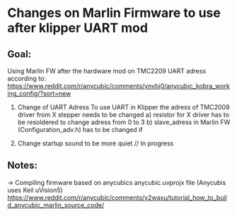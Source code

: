 # Changes on Marlin Firmware to use after klipper UART mod

## Goal:
Using Marlin FW after the hardware mod on TMC2209 UART adress according to:
https://www.reddit.com/r/anycubic/comments/ynvbj0/anycubic_kobra_working_config/?sort=new


1) Change of UART Adress
    To use UART in Klipper the adress of TMC2009 driver from X stepper needs to be changed
    a) resistor for X driver has to be resoldered to change adress from 0 to 3
    b) slave_adress in Marlin FW (Configuration_adv.h) has to be changed if

2) Change startup sound to be more quiet // In progress


## Notes:

-> Compiling firmware based on anycubics anycubic.uvprojx file (Anycubis uses Keil uVision5)
    https://www.reddit.com/r/anycubic/comments/y2waxu/tutorial_how_to_build_anycubic_marlin_source_code/